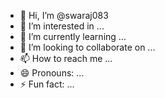 - 👋 Hi, I’m @swaraj083
- 👀 I’m interested in ...
- 🌱 I’m currently learning ...
- 💞️ I’m looking to collaborate on ...
- 📫 How to reach me ...
- 😄 Pronouns: ...
- ⚡ Fun fact: ...

<!---HIII 
HELLO GUYS SWARAJ IS HERE

FEEL FREE REACH OUT 
.................................>>>>>>>>>>>>>>>>>>>>>>>>>>>>
--->

